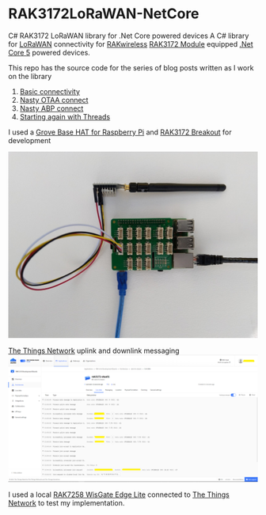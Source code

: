 # RAK3172LoRaWAN-NetCore
C# RAK3172 LoRaWAN library for .Net Core powered devices
A C# library for [LoRaWAN](https://lora-alliance.org/about-lorawan) connectivity for [RAKwireless](https://www.rakwireless.com/en-us) [RAK3172 Module](https://www.rakwireless.com/en-us/products/lpwan-modules/rak3172-wisduo-lpwan-module) equipped [.Net Core 5](https://dotnet.microsoft.com/) powered devices.

This repo has the source code for the series of blog posts written as I work on the library

01. [Basic connectivity](http://blog.devmobile.co.nz/2021/09/19/net-core-rak3172-lorawan-library-part1/)
02. [Nasty OTAA connect](http://blog.devmobile.co.nz/2021/09/20/net-core-rak3172-lorawan-library-part2/)
03. [Nasty ABP connect](https://blog.devmobile.co.nz/2021/09/20/net-core-rak3172-lorawan-library-part3/)
04. [Starting again with Threads](http://blog.devmobile.co.nz/2021/09/27/net-core-rak3172-lorawan-library-part4/)

I used a [Grove Base HAT for Raspberry Pi](https://www.seeedstudio.com/Grove-Base-Hat-for-Raspberry-Pi.html) and [RAK3172 Breakout](https://store.rakwireless.com/products/wisduo-breakout-board-rak3272s) for development

![Grove Base Hat for RaspberryPI connected RAK3127](RRPI3Rak3172.jpg)

[The Things Network](https://www.thethingsnetwork.org/) uplink and downlink messaging 
![TTN Uplink and downlink messaging](TTIConnectAndSend.PNG)

I used a local [RAK7258 WisGate Edge Lite](https://store.rakwireless.com/collections/wisgate-edge/products/rak7258-micro-gateway) connected to [The Things Network](https://www.thethingsnetwork.org/) to test my implementation.
